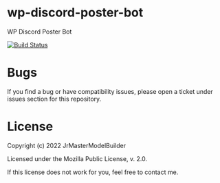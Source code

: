 # wp-discord-poster-bot

WP Discord Poster Bot

[![Build Status](https://github.com/JrMasterModelBuilder/wp-discord-poster-bot/workflows/main/badge.svg?branch=master)](https://github.com/JrMasterModelBuilder/wp-discord-poster-bot/actions?query=workflow%3Amain+branch%3Amaster)

# Bugs

If you find a bug or have compatibility issues, please open a ticket under issues section for this repository.

# License

Copyright (c) 2022 JrMasterModelBuilder

Licensed under the Mozilla Public License, v. 2.0.

If this license does not work for you, feel free to contact me.
